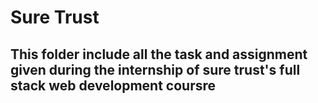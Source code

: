 <h1> Sure Trust</h1>
<h2>This folder include all the task and assignment given during the internship of sure trust's full stack web development coursre</h2>
